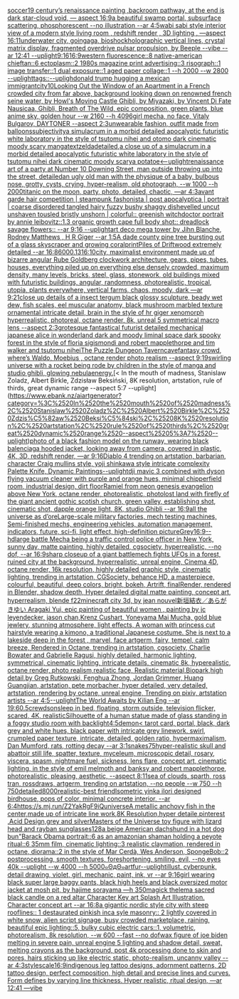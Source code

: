 [soccer](https://www.ebank.nz/aiartgenerator?category=soccer)[19 century’s renaissance painting ,backroom pathway, at the end is dark star-cloud void,  — aspect 16:9](https://www.ebank.nz/aiartgenerator?category=19%2520century%E2%80%99s%2520renaissance%2520painting%2520%2Cbackroom%2520pathway%2C%2520at%2520the%2520end%2520is%2520dark%2520star-cloud%2520void%2C%2520%2520%E2%80%94%2520aspect%252016%3A9)[a beautiful swamp portal, subsurface scattering, phosphorescent --no illustration --ar 4:5](https://www.ebank.nz/aiartgenerator?category=a%2520beautiful%2520swamp%2520portal%2C%2520subsurface%2520scattering%2C%2520phosphorescent%2520--no%2520illustration%2520--ar%25204%3A5)[wabi sabi style interior view of a modern style living room , redshift render , 3D lighting , —aspect 16:11](https://www.ebank.nz/aiartgenerator?category=wabi%2520sabi%2520style%2520interior%2520view%2520of%2520a%2520modern%2520style%2520living%2520room%2520%2C%2520redshift%2520render%2520%2C%25203D%2520lighting%2520%2C%2520%E2%80%94aspect%252016%3A11)[underwater city, goingaga, bioshock](https://www.ebank.nz/aiartgenerator?category=underwater%2520city%2C%2520goingaga%2C%2520bioshock)[holographic vertical lines, crystal matrix display, fragmented overdrive pulsar propulsion, by Beeple --vibe --ar 12:41 --uplight](https://www.ebank.nz/aiartgenerator?category=holographic%2520vertical%2520lines%2C%2520crystal%2520matrix%2520display%2C%2520fragmented%2520overdrive%2520pulsar%2520propulsion%2C%2520by%2520Beeple%2520--vibe%2520--ar%252012%3A41%2520--uplight)[9:16](https://www.ebank.nz/aiartgenerator?category=9%3A16)[16:9](https://www.ebank.nz/aiartgenerator?category=16%3A9)[western fluorescence::8 native-american chieftan::6 ectoplasm::2 1980s magazine print advertising::3 risograph::1 image transfer::1 dual exposure::1 aged paper collage::1 --h 2000 --w 2800 --uplight](https://www.ebank.nz/aiartgenerator?category=western%2520fluorescence%3A%3A8%2520native-american%2520chieftan%3A%3A6%2520ectoplasm%3A%3A2%25201980s%2520magazine%2520print%2520advertising%3A%3A3%2520risograph%3A%3A1%2520image%2520transfer%3A%3A1%2520dual%2520exposure%3A%3A1%2520aged%2520paper%2520collage%3A%3A1%2520--h%25202000%2520--w%25202800%2520--uplight)[tags::](https://www.ebank.nz/aiartgenerator?category=tags%3A%3A)[--upligh](https://www.ebank.nz/aiartgenerator?category=--upligh)[donald trump hugging a mexican immigrant](https://www.ebank.nz/aiartgenerator?category=donald%2520trump%2520hugging%2520a%2520mexican%2520immigrant)[city](https://www.ebank.nz/aiartgenerator?category=city)[10](https://www.ebank.nz/aiartgenerator?category=10)[Looking Out the Window of an Apartment in a French crowded city from far above, background looking down on renowned french seine water, by Howl's Moving Castle Ghibli, by Miyazaki, by Vincent Di Fate Nausicaa, Ghibli, Breath of The Wild, epic composition, green plants, blue anime sky, golden hour --w 2160 --h 4096](https://www.ebank.nz/aiartgenerator?category=Looking%2520Out%2520the%2520Window%2520of%2520an%2520Apartment%2520in%2520a%2520French%2520crowded%2520city%2520from%2520far%2520above%2C%2520background%2520looking%2520down%2520on%2520renowned%2520french%2520seine%2520water%2C%2520by%2520Howl%27s%2520Moving%2520Castle%2520Ghibli%2C%2520by%2520Miyazaki%2C%2520by%2520Vincent%2520Di%2520Fate%2520Nausicaa%2C%2520Ghibli%2C%2520Breath%2520of%2520The%2520Wild%2C%2520epic%2520composition%2C%2520green%2520plants%2C%2520blue%2520anime%2520sky%2C%2520golden%2520hour%2520--w%25202160%2520--h%25204096)[girl mecha, no face, Vitaly Bulgarov, DAYTONER --aspect 2:3](https://www.ebank.nz/aiartgenerator?category=girl%2520mecha%2C%2520no%2520face%2C%2520Vitaly%2520Bulgarov%2C%2520DAYTONER%2520--aspect%25202%3A3)[unwearable fashion, outfit made from balloons](https://www.ebank.nz/aiartgenerator?category=unwearable%2520fashion%2C%2520outfit%2520made%2520from%2520balloons)[subjectivity](https://www.ebank.nz/aiartgenerator?category=subjectivity)[a simulacrum in a morbid detailed apocalyptic futuristic white laboratory in the style of tsutomu nihei and otomo dark cinematic moody scary manga](https://www.ebank.nz/aiartgenerator?category=a%2520simulacrum%2520in%2520a%2520morbid%2520detailed%2520apocalyptic%2520futuristic%2520white%2520laboratory%2520in%2520the%2520style%2520of%2520tsutomu%2520nihei%2520and%2520otomo%2520dark%2520cinematic%2520moody%2520scary%2520manga)[text](https://www.ebank.nz/aiartgenerator?category=text)[zelda](https://www.ebank.nz/aiartgenerator?category=zelda)[detailed,](https://www.ebank.nz/aiartgenerator?category=detailed%2C)[a close up of a simulacrum in a morbid detailed apocalyptic futuristic white laboratory in the style of tsutomu nihei dark cinematic moody scary](https://www.ebank.nz/aiartgenerator?category=a%2520close%2520up%2520of%2520a%2520simulacrum%2520in%2520a%2520morbid%2520detailed%2520apocalyptic%2520futuristic%2520white%2520laboratory%2520in%2520the%2520style%2520of%2520tsutomu%2520nihei%2520dark%2520cinematic%2520moody%2520scary)[a potatoe](https://www.ebank.nz/aiartgenerator?category=a%2520potatoe)[<--uplight](https://www.ebank.nz/aiartgenerator?category=%3C--uplight)[renaissance art of a party at Number 10 Downing Street, man outside throwing up into the street, detailed](https://www.ebank.nz/aiartgenerator?category=renaissance%2520art%2520of%2520a%2520party%2520at%2520Number%252010%2520Downing%2520Street%2C%2520man%2520outside%2520throwing%2520up%2520into%2520the%2520street%2C%2520detailed)[an ugly old man with the physique of a baby, bulbous nose, grotty, cysts, crying, hyper-realism, old photograph, --w 1000 --h 2000](https://www.ebank.nz/aiartgenerator?category=an%2520ugly%2520old%2520man%2520with%2520the%2520physique%2520of%2520a%2520baby%2C%2520bulbous%2520nose%2C%2520grotty%2C%2520cysts%2C%2520crying%2C%2520hyper-realism%2C%2520old%2520photograph%2C%2520--w%25201000%2520--h%25202000)[titanic on the moon, party, photo, detailed, chaotic, —ar 4:3](https://www.ebank.nz/aiartgenerator?category=titanic%2520on%2520the%2520moon%2C%2520party%2C%2520photo%2C%2520detailed%2C%2520chaotic%2C%2520%E2%80%94ar%25204%3A3)[avant garde hair competition | steampunk fashonista | post apocalyptica | portrait | coarse disordered tangled hairy fuzzy bushy shaggy dishevelled uncut unshaven tousled bristly unshorn | colorful:: greenish witchdoctor portrait by annie leibovitz::1.3 organic growth cape full body shot:: dreadlock savage flowers::  --ar 9:16 --uplight](https://www.ebank.nz/aiartgenerator?category=avant%2520garde%2520hair%2520competition%2520%7C%2520steampunk%2520fashonista%2520%7C%2520post%2520apocalyptica%2520%7C%2520portrait%2520%7C%2520coarse%2520disordered%2520tangled%2520hairy%2520fuzzy%2520bushy%2520shaggy%2520dishevelled%2520uncut%2520unshaven%2520tousled%2520bristly%2520unshorn%2520%7C%2520colorful%3A%3A%2520greenish%2520witchdoctor%2520portrait%2520by%2520annie%2520leibovitz%3A%3A1.3%2520organic%2520growth%2520cape%2520full%2520body%2520shot%3A%3A%2520dreadlock%2520savage%2520flowers%3A%3A%2520%2520--ar%25209%3A16%2520--uplight)[art deco mega tower by Jihn Blanche, Rodney Matthews , H R Giger --ar 1:5](https://www.ebank.nz/aiartgenerator?category=art%2520deco%2520mega%2520tower%2520by%2520Jihn%2520Blanche%2C%2520Rodney%2520Matthews%2520%2C%2520H%2520R%2520Giger%2520--ar%25201%3A5)[A dade county pine tree bursting out of a glass skyscraper and growing coral](https://www.ebank.nz/aiartgenerator?category=A%2520dade%2520county%2520pine%2520tree%2520bursting%2520out%2520of%2520a%2520glass%2520skyscraper%2520and%2520growing%2520coral)[print](https://www.ebank.nz/aiartgenerator?category=print)[Piles of Driftwood extremely detailed --ar 16:8](https://www.ebank.nz/aiartgenerator?category=Piles%2520of%2520Driftwood%2520extremely%2520detailed%2520--ar%252016%3A8)[600](https://www.ebank.nz/aiartgenerator?category=600)[0.13](https://www.ebank.nz/aiartgenerator?category=0.13)[16:10](https://www.ebank.nz/aiartgenerator?category=16%3A10)[city, maximalist environment made up of bizarre angular Rube Goldberg clockwork architecture, gears, pipes, tubes, houses, everything piled up on everything else densely crowded, maximum density, many levels, bricks, steel, glass, stonework, old buildings mixed with futuristic buildings, angular, randomness, photorealistic, tropical, utopia, plants everywhere, vertical farms, chaos, moody, dark   —ar 9:21](https://www.ebank.nz/aiartgenerator?category=city%2C%2520maximalist%2520environment%2520made%2520up%2520of%2520bizarre%2520angular%2520Rube%2520Goldberg%2520clockwork%2520architecture%2C%2520gears%2C%2520pipes%2C%2520tubes%2C%2520houses%2C%2520everything%2520piled%2520up%2520on%2520everything%2520else%2520densely%2520crowded%2C%2520maximum%2520density%2C%2520many%2520levels%2C%2520bricks%2C%2520steel%2C%2520glass%2C%2520stonework%2C%2520old%2520buildings%2520mixed%2520with%2520futuristic%2520buildings%2C%2520angular%2C%2520randomness%2C%2520photorealistic%2C%2520tropical%2C%2520utopia%2C%2520plants%2520everywhere%2C%2520vertical%2520farms%2C%2520chaos%2C%2520moody%2C%2520dark%2520%2520%2520%E2%80%94ar%25209%3A21)[close up details of a insect tergum black glossy sculpture, beady wet dew, fish scales, eel muscular anatomy, black mushroom marbled texture ornamental intricate detail, brain in the style of hr giger xenomorph hyperrealistic, photoreal, octane render, 8k, unreal 5 symmetrical macro lens --aspect 2:3](https://www.ebank.nz/aiartgenerator?category=close%2520up%2520details%2520of%2520a%2520insect%2520tergum%2520black%2520glossy%2520sculpture%2C%2520beady%2520wet%2520dew%2C%2520fish%2520scales%2C%2520eel%2520muscular%2520anatomy%2C%2520black%2520mushroom%2520marbled%2520texture%2520ornamental%2520intricate%2520detail%2C%2520brain%2520in%2520the%2520style%2520of%2520hr%2520giger%2520xenomorph%2520hyperrealistic%2C%2520photoreal%2C%2520octane%2520render%2C%25208k%2C%2520unreal%25205%2520symmetrical%2520macro%2520lens%2520--aspect%25202%3A3)[grotesque fantastical futurist detailed mechanical japanese alice in wonderland dark and moody liminal space dark spooky forest in the style of floria sigismondi and robert mapplethorpe and tim walker and tsutomu nihei](https://www.ebank.nz/aiartgenerator?category=grotesque%2520fantastical%2520futurist%2520detailed%2520mechanical%2520japanese%2520alice%2520in%2520wonderland%2520dark%2520and%2520moody%2520liminal%2520space%2520dark%2520spooky%2520forest%2520in%2520the%2520style%2520of%2520floria%2520sigismondi%2520and%2520robert%2520mapplethorpe%2520and%2520tim%2520walker%2520and%2520tsutomu%2520nihei)[The Puzzle Dungeon Tavern](https://www.ebank.nz/aiartgenerator?category=The%2520Puzzle%2520Dungeon%2520Tavern)[cave](https://www.ebank.nz/aiartgenerator?category=cave)[fantasy crowd, where’s Waldo, Moebius , octane render photo realism --aspect 9:19](https://www.ebank.nz/aiartgenerator?category=fantasy%2520crowd%2C%2520where%E2%80%99s%2520Waldo%2C%2520Moebius%2520%2C%2520octane%2520render%2520photo%2520realism%2520--aspect%25209%3A19)[swirling universe with a rocket being rode by children in the style of manga and studio ghibli, glowing nebula](https://www.ebank.nz/aiartgenerator?category=swirling%2520universe%2520with%2520a%2520rocket%2520being%2520rode%2520by%2520children%2520in%2520the%2520style%2520of%2520manga%2520and%2520studio%2520ghibli%2C%2520glowing%2520nebula)[energy.](https://www.ebank.nz/aiartgenerator?category=energy.)[< In the mouth of madness, Stanislaw Zoladz, Albert Birkle, Zdzisław Beksiński, 8K resolution, artstation, rule of thirds, great dynamic range --aspect 5:7 --uplight](https://www.ebank.nz/aiartgenerator?category=%3C%2520In%2520the%2520mouth%2520of%2520madness%2C%2520Stanislaw%2520Zoladz%2C%2520Albert%2520Birkle%2C%2520Zdzis%C5%82aw%2520Beksi%C5%84ski%2C%25208K%2520resolution%2C%2520artstation%2C%2520rule%2520of%2520thirds%2C%2520great%2520dynamic%2520range%2520--aspect%25205%3A7%2520--uplight)[photo of a black fashion model on the runway, wearing black balenciaga hooded jacket, looking away from camera, covered in plastic, 4K, 3D, redshift render, —ar 9:16](https://www.ebank.nz/aiartgenerator?category=photo%2520of%2520a%2520black%2520fashion%2520model%2520on%2520the%2520runway%2C%2520wearing%2520black%2520balenciaga%2520hooded%2520jacket%2C%2520looking%2520away%2520from%2520camera%2C%2520covered%2520in%2520plastic%2C%25204K%2C%25203D%2C%2520redshift%2520render%2C%2520%E2%80%94ar%25209%3A16)[Diablo 4 trending on artstation, barbarian, character Craig mullins style, yoji shinkawa style intricate complexity Palette Knife, Dynamic Paintings](https://www.ebank.nz/aiartgenerator?category=Diablo%25204%2520trending%2520on%2520artstation%2C%2520barbarian%2C%2520character%2520Craig%2520mullins%2520style%2C%2520yoji%2520shinkawa%2520style%2520intricate%2520complexity%2520Palette%2520Knife%2C%2520Dynamic%2520Paintings)[--uplight](https://www.ebank.nz/aiartgenerator?category=--uplight)[dji mavic 3 combined with dyson flying vacuum cleaner with purple and orange hues, minimal chipperfield room, industrial design, dirt floor](https://www.ebank.nz/aiartgenerator?category=dji%2520mavic%25203%2520combined%2520with%2520dyson%2520flying%2520vacuum%2520cleaner%2520with%2520purple%2520and%2520orange%2520hues%2C%2520minimal%2520chipperfield%2520room%2C%2520industrial%2520design%2C%2520dirt%2520floor)[Ramiel from neon genesis evangelion above New York, octane render, photorealistic, photo](https://www.ebank.nz/aiartgenerator?category=Ramiel%2520from%2520neon%2520genesis%2520evangelion%2520above%2520New%2520York%2C%2520octane%2520render%2C%2520photorealistic%2C%2520photo)[lost land with firefly of the giant ancient gothic scotish church, green valley, establishing shot, cinematic shot, dapple  orange light, 8K, studio Ghibli --ar 16:9](https://www.ebank.nz/aiartgenerator?category=lost%2520land%2520with%2520firefly%2520of%2520the%2520giant%2520ancient%2520gothic%2520scotish%2520church%2C%2520green%2520valley%2C%2520establishing%2520shot%2C%2520cinematic%2520shot%2C%2520dapple%2520%2520orange%2520light%2C%25208K%2C%2520studio%2520Ghibli%2520--ar%252016%3A9)[all the universe as ](https://www.ebank.nz/aiartgenerator?category=all%2520the%2520universe%2520as%2520)[d’ore](https://www.ebank.nz/aiartgenerator?category=d%E2%80%99ore)[Large-scale military factories, mech testing machines, Semi-finished mechs, engineering vehicles, automation management, indicators, future, sci-fi, light effect, high-definition picture](https://www.ebank.nz/aiartgenerator?category=Large-scale%2520military%2520factories%2C%2520mech%2520testing%2520machines%2C%2520Semi-finished%2520mechs%2C%2520engineering%2520vehicles%2C%2520automation%2520management%2C%2520indicators%2C%2520future%2C%2520sci-fi%2C%2520light%2520effect%2C%2520high-definition%2520picture)[Grey](https://www.ebank.nz/aiartgenerator?category=Grey)[16:9](https://www.ebank.nz/aiartgenerator?category=16%3A9)[--hd](https://www.ebank.nz/aiartgenerator?category=--hd)[large battle Mecha being a traffic control police officer in New York, sunny day, matte painting, highly detailed, cgsociety, hyperrealistic, --no dof, --ar 16:9](https://www.ebank.nz/aiartgenerator?category=large%2520battle%2520Mecha%2520being%2520a%2520traffic%2520control%2520police%2520officer%2520in%2520New%2520York%2C%2520sunny%2520day%2C%2520matte%2520painting%2C%2520highly%2520detailed%2C%2520cgsociety%2C%2520hyperrealistic%2C%2520--no%2520dof%2C%2520--ar%252016%3A9)[sharp closeup of a giant battlemech fights UFOs in a forest, ruined city at the background, hyperrealistic, unreal engine, Cinema 4D, octane render, 16k resolution, highly detailed graphic style, cinematic lighting, trending in artstation, CGSociety, behance HD, a masterpiece, colourful, beautiful, deep colors, bright, bokeh, Artrift, finalRender, rendered in Blender, shadow depth, Hyper detailed digital matte painting, concept art, hyperrealism, blende f22](https://www.ebank.nz/aiartgenerator?category=sharp%2520closeup%2520of%2520a%2520giant%2520battlemech%2520fights%2520UFOs%2520in%2520a%2520forest%2C%2520ruined%2520city%2520at%2520the%2520background%2C%2520hyperrealistic%2C%2520unreal%2520engine%2C%2520Cinema%25204D%2C%2520octane%2520render%2C%252016k%2520resolution%2C%2520highly%2520detailed%2520graphic%2520style%2C%2520cinematic%2520lighting%2C%2520trending%2520in%2520artstation%2C%2520CGSociety%2C%2520behance%2520HD%2C%2520a%2520masterpiece%2C%2520colourful%2C%2520beautiful%2C%2520deep%2520colors%2C%2520bright%2C%2520bokeh%2C%2520Artrift%2C%2520finalRender%2C%2520rendered%2520in%2520Blender%2C%2520shadow%2520depth%2C%2520Hyper%2520detailed%2520digital%2520matte%2520painting%2C%2520concept%2520art%2C%2520hyperrealism%2C%2520blende%2520f22)[minecraft city 3d, by jean nouvel](https://www.ebank.nz/aiartgenerator?category=minecraft%2520city%25203d%2C%2520by%2520jean%2520nouvel)[新垣結衣／あらがきゆい Aragaki Yui, epic painting of beautiful women , painting by jc leyendecker, jason chan,Krenz Cushart, Yoneyama Mai Mucha, gold blue jewlery, stunning atmosphere, light effects, A woman with princess cut hairstyle wearing a kimono, a traditional Japanese costume. She is next to a lakeside deep in the forest , marvel, face artgerm, fairy, tempel, calm breeze, Rendered in Octane, trending in artstation, cgsociety, Charlie Bowater and Gabrielle Ragusi, highly detailed, harmonic lighting, symmetrical, cinematic lighting, intricate details, cinematic 8k, hyperealistic, octane render, photo realism,realistic face, Realistic material,Biopark,high detail,by Greg Rutkowski, Fenghua Zhong, Jordan Grimmer, Huang Guangjian, artstation, pete morbacher, hyper detailed, very detailed, artstation, rendering by octane, unreal engine, Trending on pixiv, artstation artists --ar 4:5](https://www.ebank.nz/aiartgenerator?category=%E6%96%B0%E5%9E%A3%E7%B5%90%E8%A1%A3%EF%BC%8F%E3%81%82%E3%82%89%E3%81%8C%E3%81%8D%E3%82%86%E3%81%84%2520Aragaki%2520Yui%2C%2520epic%2520painting%2520of%2520beautiful%2520women%2520%2C%2520painting%2520by%2520jc%2520leyendecker%2C%2520jason%2520chan%2CKrenz%2520Cushart%2C%2520Yoneyama%2520Mai%2520Mucha%2C%2520gold%2520blue%2520jewlery%2C%2520stunning%2520atmosphere%2C%2520light%2520effects%2C%2520A%2520woman%2520with%2520princess%2520cut%2520hairstyle%2520wearing%2520a%2520kimono%2C%2520a%2520traditional%2520Japanese%2520costume.%2520She%2520is%2520next%2520to%2520a%2520lakeside%2520deep%2520in%2520the%2520forest%2520%2C%2520marvel%2C%2520face%2520artgerm%2C%2520fairy%2C%2520tempel%2C%2520calm%2520breeze%2C%2520Rendered%2520in%2520Octane%2C%2520trending%2520in%2520artstation%2C%2520cgsociety%2C%2520Charlie%2520Bowater%2520and%2520Gabrielle%2520Ragusi%2C%2520highly%2520detailed%2C%2520harmonic%2520lighting%2C%2520symmetrical%2C%2520cinematic%2520lighting%2C%2520intricate%2520details%2C%2520cinematic%25208k%2C%2520hyperealistic%2C%2520octane%2520render%2C%2520photo%2520realism%2Crealistic%2520face%2C%2520Realistic%2520material%2CBiopark%2Chigh%2520detail%2Cby%2520Greg%2520Rutkowski%2C%2520Fenghua%2520Zhong%2C%2520Jordan%2520Grimmer%2C%2520Huang%2520Guangjian%2C%2520artstation%2C%2520pete%2520morbacher%2C%2520hyper%2520detailed%2C%2520very%2520detailed%2C%2520artstation%2C%2520rendering%2520by%2520octane%2C%2520unreal%2520engine%2C%2520Trending%2520on%2520pixiv%2C%2520artstation%2520artists%2520--ar%25204%3A5)[--uplight](https://www.ebank.nz/aiartgenerator?category=--uplight)[The World Awaits by Kilian Eng --ar 19:6](https://www.ebank.nz/aiartgenerator?category=The%2520World%2520Awaits%2520by%2520Kilian%2520Eng%2520--ar%252019%3A6)[0.5](https://www.ebank.nz/aiartgenerator?category=0.5)[crewdson](https://www.ebank.nz/aiartgenerator?category=crewdson)[sleep in bed, floating, storm outside, television flicker, scared, 4K, realistic](https://www.ebank.nz/aiartgenerator?category=sleep%2520in%2520bed%2C%2520floating%2C%2520storm%2520outside%2C%2520television%2520flicker%2C%2520scared%2C%25204K%2C%2520realistic)[Silhouette of a human statue made of glass standing in a foggy studio room with backlight](https://www.ebank.nz/aiartgenerator?category=Silhouette%2520of%2520a%2520human%2520statue%2520made%2520of%2520glass%2520standing%2520in%2520a%2520foggy%2520studio%2520room%2520with%2520backlight)[4:5](https://www.ebank.nz/aiartgenerator?category=4%3A5)[demon](https://www.ebank.nz/aiartgenerator?category=demon)[< tarot card, portal, black, dark grey and white hues, black paper with intricate grey linework, swirl, crumpled paper texture, intricate, detailed, golden ratio, hypermaximalism, Dan Mumford, rats, rotting decay --ar 3:1](https://www.ebank.nz/aiartgenerator?category=%3C%2520tarot%2520card%2C%2520portal%2C%2520black%2C%2520dark%2520grey%2520and%2520white%2520hues%2C%2520black%2520paper%2520with%2520intricate%2520grey%2520linework%2C%2520swirl%2C%2520crumpled%2520paper%2520texture%2C%2520intricate%2C%2520detailed%2C%2520golden%2520ratio%2C%2520hypermaximalism%2C%2520Dan%2520Mumford%2C%2520rats%2C%2520rotting%2520decay%2520--ar%25203%3A1)[snakes](https://www.ebank.nz/aiartgenerator?category=snakes)[75](https://www.ebank.nz/aiartgenerator?category=75)[hyper-realistic skull and abattoir still life, spatter, texture, myceleum, microscopic detail, rosary, viscera, spasm, nightmare fuel, sickness, lens flare, concept art, cinematic lighting, in the style of emil melmoth and banksy and robert mapplethorpe, photorealistic, pleasing, aesthetic,  --aspect 8:11](https://www.ebank.nz/aiartgenerator?category=hyper-realistic%2520skull%2520and%2520abattoir%2520still%2520life%2C%2520spatter%2C%2520texture%2C%2520myceleum%2C%2520microscopic%2520detail%2C%2520rosary%2C%2520viscera%2C%2520spasm%2C%2520nightmare%2520fuel%2C%2520sickness%2C%2520lens%2520flare%2C%2520concept%2520art%2C%2520cinematic%2520lighting%2C%2520in%2520the%2520style%2520of%2520emil%2520melmoth%2520and%2520banksy%2520and%2520robert%2520mapplethorpe%2C%2520photorealistic%2C%2520pleasing%2C%2520aesthetic%2C%2520%2520--aspect%25208%3A11)[sea of clouds,  sparth, ross tran, rossdraws, artgerm, trending on artstation, --no people --w 750 --h 750](https://www.ebank.nz/aiartgenerator?category=sea%2520of%2520clouds%2C%2520%2520sparth%2C%2520ross%2520tran%2C%2520rossdraws%2C%2520artgerm%2C%2520trending%2520on%2520artstation%2C%2520--no%2520people%2520--w%2520750%2520--h%2520750)[detailed](https://www.ebank.nz/aiartgenerator?category=detailed)[8000](https://www.ebank.nz/aiartgenerator?category=8000)[realistic](https://www.ebank.nz/aiartgenerator?category=realistic)[-](https://www.ebank.nz/aiartgenerator?category=-)[best friend](https://www.ebank.nz/aiartgenerator?category=best%2520friend)[Isometric yinka ilori designed birdhouse, pops of color, minimal concrete interior, --ar 6:4](https://www.ebank.nz/aiartgenerator?category=Isometric%2520yinka%2520ilori%2520designed%2520birdhouse%2C%2520pops%2520of%2520color%2C%2520minimal%2520concrete%2520interior%2C%2520--ar%25206%3A4)[<https://s.mj.run/Z2YakRgF9iQ>](https://www.ebank.nz/aiartgenerator?category=%3Chttps%3A//s.mj.run/Z2YakRgF9iQ%3E)[universe](https://www.ebank.nz/aiartgenerator?category=universe)[A metallic anchovy fish in the center,made up of intricate line work,8K Resolution,hyper detaile,pinterest ,Acid Design,grey and silver](https://www.ebank.nz/aiartgenerator?category=A%2520metallic%2520anchovy%2520fish%2520in%2520the%2520center%2Cmade%2520up%2520of%2520intricate%2520line%2520work%2C8K%2520Resolution%2Chyper%2520detaile%2Cpinterest%2520%2CAcid%2520Design%2Cgrey%2520and%2520silver)[Masters of the Universe toy figure with lizard head and rayban sunglasses](https://www.ebank.nz/aiartgenerator?category=Masters%2520of%2520the%2520Universe%2520toy%2520figure%2520with%2520lizard%2520head%2520and%2520rayban%2520sunglasses)[128](https://www.ebank.nz/aiartgenerator?category=128)[a beige American dachshund in a hot dog bun](https://www.ebank.nz/aiartgenerator?category=a%2520beige%2520American%2520dachshund%2520in%2520a%2520hot%2520dog%2520bun)["Barack Obama portrait::6 as an amazonian shaman holding a peyote ritual::6 35mm film, cinematic lighting::3 realistic claymation, rendered in octane, diorama::2 in the style of Mar Cerdà, Wes Anderson, SpongeBob::2 postprocessing, smooth textures, foreshortening, smiling, evil, --no eyes 40k --uplight --w 4000 --h 5000](https://www.ebank.nz/aiartgenerator?category=%22Barack%2520Obama%2520portrait%3A%3A6%2520as%2520an%2520amazonian%2520shaman%2520holding%2520a%2520peyote%2520ritual%3A%3A6%252035mm%2520film%2C%2520cinematic%2520lighting%3A%3A3%2520realistic%2520claymation%2C%2520rendered%2520in%2520octane%2C%2520diorama%3A%3A2%2520in%2520the%2520style%2520of%2520Mar%2520Cerd%C3%A0%2C%2520Wes%2520Anderson%2C%2520SpongeBob%3A%3A2%2520postprocessing%2C%2520smooth%2520textures%2C%2520foreshortening%2C%2520smiling%2C%2520evil%2C%2520--no%2520eyes%252040k%2520--uplight%2520--w%25204000%2520--h%25205000)[๑ΘдΘ๑](https://www.ebank.nz/aiartgenerator?category=%E0%B9%91%CE%98%D0%B4%CE%98%E0%B9%91)[art](https://www.ebank.nz/aiartgenerator?category=art)[fur](https://www.ebank.nz/aiartgenerator?category=fur)[--uplight](https://www.ebank.nz/aiartgenerator?category=--uplight)[illust, cyberpunk, detail drawing, violet, girl, mechanic, paint, ink, vr --ar 9:16](https://www.ebank.nz/aiartgenerator?category=illust%2C%2520cyberpunk%2C%2520detail%2520drawing%2C%2520violet%2C%2520girl%2C%2520mechanic%2C%2520paint%2C%2520ink%2C%2520vr%2520--ar%25209%3A16)[girl wearing black super large baggy pants, black high heels and black oversized motor jacket at mosh pit, by hajime sorayama —h 350](https://www.ebank.nz/aiartgenerator?category=girl%2520wearing%2520black%2520super%2520large%2520baggy%2520pants%2C%2520black%2520high%2520heels%2520and%2520black%2520oversized%2520motor%2520jacket%2520at%2520mosh%2520pit%2C%2520by%2520hajime%2520sorayama%2520%E2%80%94h%2520350)[magick thelema sacred black candle on a red altar Character Key art Splash Art Illustration. Character concept art --ar 16:8](https://www.ebank.nz/aiartgenerator?category=magick%2520thelema%2520sacred%2520black%2520candle%2520on%2520a%2520red%2520altar%2520Character%2520Key%2520art%2520Splash%2520Art%2520Illustration.%2520Character%2520concept%2520art%2520--ar%252016%3A8)[a gigantic nordic style  city with steep rooflines:: 1 destaurated pinkish inca syle masonry:: 2 lightly covered in white snow, alien script signage, busy crowded marketplace, raining, beautiful epic lighting::5, bulky cubic electric cars::1, volumetric, photorealism, 8k resolution, --w 600 --fast --no dof](https://www.ebank.nz/aiartgenerator?category=a%2520gigantic%2520nordic%2520style%2520%2520city%2520with%2520steep%2520rooflines%3A%3A%25201%2520destaurated%2520pinkish%2520inca%2520syle%2520masonry%3A%3A%25202%2520lightly%2520covered%2520in%2520white%2520snow%2C%2520alien%2520script%2520signage%2C%2520busy%2520crowded%2520marketplace%2C%2520raining%2C%2520beautiful%2520epic%2520lighting%3A%3A5%2C%2520bulky%2520cubic%2520electric%2520cars%3A%3A1%2C%2520volumetric%2C%2520photorealism%2C%25208k%2520resolution%2C%2520--w%2520600%2520--fast%2520--no%2520dof)[wax figure of joe biden melting in severe pain, unreal engine 5 lighting and shadow detail, sweat, melting crayons as the background, post 4k processing done to skin and pores, hairs sticking up like electric static, photo-realism, uncanny valley --ar 4:3](https://www.ebank.nz/aiartgenerator?category=wax%2520figure%2520of%2520joe%2520biden%2520melting%2520in%2520severe%2520pain%2C%2520unreal%2520engine%25205%2520lighting%2520and%2520shadow%2520detail%2C%2520sweat%2C%2520melting%2520crayons%2520as%2520the%2520background%2C%2520post%25204k%2520processing%2520done%2520to%2520skin%2520and%2520pores%2C%2520hairs%2520sticking%2520up%2520like%2520electric%2520static%2C%2520photo-realism%2C%2520uncanny%2520valley%2520--ar%25204%3A3)[style](https://www.ebank.nz/aiartgenerator?category=style)[scale](https://www.ebank.nz/aiartgenerator?category=scale)[16:9](https://www.ebank.nz/aiartgenerator?category=16%3A9)[indigenous leg tattoo designs, adornment patterns, 2D tattoo design, perfect composition, high detail and precise lines and curves. Form defines by varying line thickness. Hyper realistic, ritual design, —ar 12:41 —vibe](https://www.ebank.nz/aiartgenerator?category=indigenous%2520leg%2520tattoo%2520designs%2C%2520adornment%2520patterns%2C%25202D%2520tattoo%2520design%2C%2520perfect%2520composition%2C%2520high%2520detail%2520and%2520precise%2520lines%2520and%2520curves.%2520Form%2520defines%2520by%2520varying%2520line%2520thickness.%2520Hyper%2520realistic%2C%2520ritual%2520design%2C%2520%E2%80%94ar%252012%3A41%2520%E2%80%94vibe)